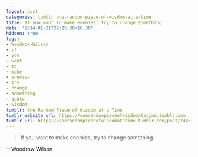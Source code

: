 ```yaml
---
layout: post
categories: tumblr one-random-piece-of-wisdom-at-a-time
title: If you want to make enemies, try to change something.
date: '2014-01-21T22:25:30+10:30'
hidden: true
tags:
- Woodrow-Wilson
- if
- you
- want
- to
- make
- enemies
- try
- change
- something
- quote
- wisdom
tumblr: One Random Piece of Wisdom at a Time
tumblr_website_url: https://onerandompieceofwisdomatatime.tumblr.com
tumblr_url: https://onerandompieceofwisdomatatime.tumblr.com/post/74053652242/if-you-want-to-make-enemies-try-to-change
---
```

> If you want to make enemies, try to change something.

—Woodrow Wilson
